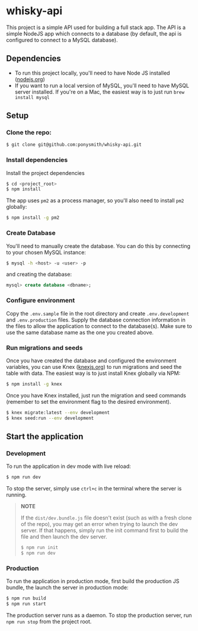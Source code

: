 # whisky-api
This project is a simple API used for building a full stack app. The API is a simple NodeJS app which connects to a database (by default, the api is configured to connect to a MySQL database).

## Dependencies

* To run this project locally, you'll need to have Node JS installed ([nodejs.org](nodejs.org))
* If you want to run a local version of MySQL, you'll need to have MySQL server installed. If you're on a Mac, the easiest way is to just run `brew install mysql`

## Setup

### Clone the repo:
```bash
$ git clone git@github.com:ponysmith/whisky-api.git
```

### Install dependencies

Install the project dependencies
```bash
$ cd <project_root>
$ npm install
```

The app uses `pm2` as a process manager, so you'll also need to install `pm2` globally:
```bash
$ npm install -g pm2
```


### Create Database
You'll need to manually create the database. You can do this by connecting to your chosen MySQL instance:
```bash
$ mysql -h <host> -u <user> -p
```

and creating the database:
```sql
mysql> create database <dbname>;
```

### Configure environment
Copy the `.env.sample` file in the root directory and create `.env.development` and `.env.production` files. Supply the database connection information in the files to allow the application to connect to the database(s). Make sure to use the same database name as the one you created above.

### Run migrations and seeds
Once you have created the database and configured the environment variables, you can use Knex ([knexjs.org](knexjs.org)) to run migrations and seed the table with data. The easiest way is to just install Knex globally via NPM:

```bash
$ npm install -g knex
```

Once you have Knex installed, just run the migration and seed commands (remember to set the environment flag to the desired environment).

```bash
$ knex migrate:latest --env development
$ knex seed:run --env development
```

## Start the application

### Development 

To run the application in dev mode with live reload:
```bash
$ npm run dev
```
To stop the server, simply use `ctrl+c` in the terminal where the server is running.

> **NOTE**
>
> If the `dist/dev.bundle.js` file doesn't exist (such as with a fresh clone of the repo), you may get an error when trying to launch the dev server. If that happens, simply run the init command first to build the file and then launch the dev server.
> ```bash
> $ npm run init
> $ npm run dev
> ```

### Production
To run the application in production mode, first build the production JS bundle, the launch the server in production mode:

```bash
$ npm run build
$ npm run start
```
The production server runs as a daemon. To stop the production server, run `npm run stop` from the project root.